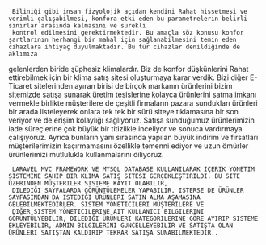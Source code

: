      Biliniği gibi insan fizyolojik açıdan kendini Rahat hissetmesi ve verimli çalışabilmesi, konfora etki eden bu parametrelerin belirli sınırlar arasında kalmasını ve sürekli 
     kontrol edilmesini gerektirmektedir. Bu amaçla söz konusu konfor şartlarının herhangi bir mahal için sağlanabilmesini temin eden cihazlara ihtiyaç duyulmaktadır. Bu tür cihazlar denildiğinde de aklımıza
gelenlerden biride şüphesiz klimalardır. Biz de konfor düşkünlerini Rahat ettirebilmek için bir klima satış sitesi oluşturmaya karar verdik.
     Bizi diğer E-Ticaret sitelerinden ayıran birisi de birçok markanın ürünlerini bizim sitemizde satışa sunarak üretim tesislerine kolayca ürünlerini satma imkanı vermekle birlikte
     müşterilere de çeşitli firmaların pazara sundukları ürünleri bir arada listeleyerek onlara tek tek bir sürü siteye tıklamasına bir son veriyor ve de erişim kolaylığı sağlıyoruz.
     Satışa sunduğumuz ürünlerimizin iade süreçlerine çok büyük bir titizlikle inceliyor ve sonuca vardırmaya çalışıyoruz. Ayrıca bunların yanı sırasında yapılan büyük indirim ve fırsatları müşterilerimizin kaçırmamasını özellikle temenni ediyor ve uzun ömürler ürünlerimizi mutlulukla kullanmalarını diliyoruz.

     LARAVEL MVC FRAMEWORK VE MYSQL DATABASE KULLANILARAK IÇERIK YÖNETIM SISTEMINE SAHIP BIR KLIMA SATIŞ SITESI GERÇEKLEŞTIRILDI. BU SITE ÜZERINDEN MÜŞTERILER SISTEME KAYIT OLABILIR,
     DILEDIĞI SAYFALARDA GÖRÜNTÜLEMELER YAPABILIR, ISTERSE DE ÜRÜNLER SAYFASINDAN DA ISTEDIĞI ÜRÜNLERI SATIN ALMA AŞAMASINA GELEBILMEKTEDIRLER. SISTEM YÖNETICILERI MÜŞTERILERE VE
     DIĞER SISTEM YÖNETICILERINE AIT KULLANICI BILGILERINI GÖRÜNTÜLYEBILIR, DILEDIĞI ÜRÜNLERI KATEGORILERINE GÖRE AYIRIP SISTEME EKLEYEBILIR, ADMIN BILGILERINI GÜNCELLEYEBILIR VE SATIŞTA OLAN ÜRÜNLERI SATIŞTAN KALDIRIP TEKRAR SATIŞA SUNABILMEKTEDIR..
